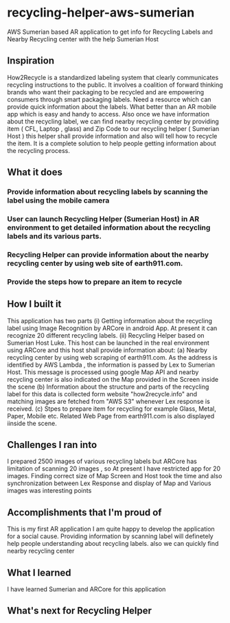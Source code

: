 # recycling-helper-aws-sumerian
AWS Sumerian based AR application to get info for Recycling Labels and Nearby Recycling center with the help Sumerian Host
## Inspiration
How2Recycle is a standardized labeling system that clearly communicates recycling instructions to the public. It involves a coalition of forward thinking brands who want their packaging to be recycled and are empowering consumers through smart packaging labels. Need a resource which can provide quick information about the labels. What better than an AR mobile app which is easy and handy to access. Also once we have information about the recycling label, we can find nearby recycling center by providing item ( CFL, Laptop , glass) and Zip Code  to our recycling helper  ( Sumerian Host ) this helper shall provide information and also will tell how to recycle the item. It is a complete solution to help people getting information about the recycling process. 

## What it does
### Provide information about recycling labels by scanning the label using the mobile camera
### User can launch  Recycling Helper (Sumerian Host) in AR environment to get  detailed information about the recycling labels and its various parts. 
### Recycling Helper can provide information about the nearby recycling center by using web site of earth911.com.
### Provide the steps how to prepare an item to recycle

## How I built it
This application has two parts 
(i) Getting information about the recycling label using Image Recognition by ARCore in android App. At present it can recognize 20 different recycling labels. 
(ii) Recycling Helper based on Sumerian Host Luke. This host can be launched in the real environment using ARCore and this host shall provide information about:
(a) Nearby recycling center by using web scraping of earth911.com. As the address is identified by AWS Lambda , the information is passed by Lex to Sumerian Host. This message is processed using google Map API and nearby recycling center is also indicated on the Map provided in the Screen inside the scene
(b) Information about the structure and parts of the recycling label for this data is collected form website "how2recycle.info" and matching images are fetched from "AWS S3" whenever Lex response is received.
(c) Stpes to   prepare item for recycling for example Glass, Metal, Paper, Mobile etc.  Related Web Page from earth911.com is also displayed iinside the scene. 


## Challenges I ran into
I prepared 2500 images of various recycling labels but ARCore has limitation of scanning 20 images , so At present I have restricted app for 20 images. Finding correct size of Map Screen and Host  took the time and also synchronization between Lex Response and display of Map and Various images was interesting points

## Accomplishments that I'm proud of
This is my first AR application I am quite happy to develop the application for a social cause. Providing information by scanning label will definetely help people understanding about recycling labels. also we can quickly find nearby recycling center

## What I learned
I have learned Sumerian and ARCore for this application

## What's next for Recycling Helper
